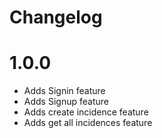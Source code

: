# Changelog

# 1.0.0
* Adds Signin feature
* Adds Signup feature
* Adds create incidence feature
* Adds get all incidences feature
